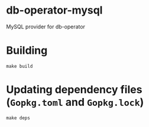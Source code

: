 # db-operator-mysql
MySQL provider for db-operator

# Building

```
make build
```

# Updating dependency files (`Gopkg.toml` and `Gopkg.lock`)

```
make deps
```
